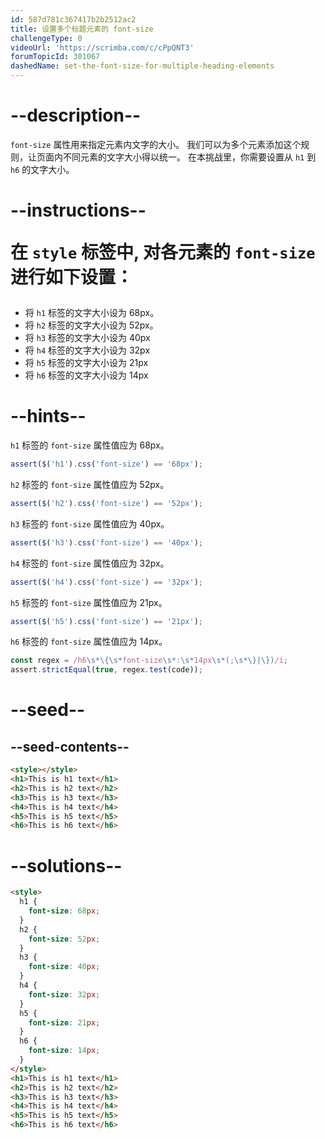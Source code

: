 ```yaml
---
id: 587d781c367417b2b2512ac2
title: 设置多个标题元素的 font-size
challengeType: 0
videoUrl: 'https://scrimba.com/c/cPpQNT3'
forumTopicId: 301067
dashedName: set-the-font-size-for-multiple-heading-elements
---
```


# --description--

`font-size` 属性用来指定元素内文字的大小。 我们可以为多个元素添加这个规则，让页面内不同元素的文字大小得以统一。 在本挑战里，你需要设置从 `h1` 到 `h6` 的文字大小。

# --instructions-- <p>在 <code>style</code> 标签中, 对各元素的 <code>font-size</code> 进行如下设置：</p>

  <ul>
    <li>将 <code>h1</code> 标签的文字大小设为 68px。</li>
    <li>将 <code>h2</code> 标签的文字大小设为 52px。</li>
    <li>将 <code>h3</code> 标签的文字大小设为 40px</li>
    <li>将 <code>h4</code> 标签的文字大小设为 32px</li>
    <li>将 <code>h5</code> 标签的文字大小设为 21px</li>
    <li>将 <code>h6</code> 标签的文字大小设为 14px</li>
  </ul>

# --hints--

`h1` 标签的 `font-size` 属性值应为 68px。

```js
assert($('h1').css('font-size') == '68px');
```

`h2` 标签的 `font-size` 属性值应为 52px。

```js
assert($('h2').css('font-size') == '52px');
```

`h3` 标签的 `font-size` 属性值应为 40px。

```js
assert($('h3').css('font-size') == '40px');
```

`h4` 标签的 `font-size` 属性值应为 32px。

```js
assert($('h4').css('font-size') == '32px');
```

`h5` 标签的 `font-size` 属性值应为 21px。

```js
assert($('h5').css('font-size') == '21px');
```

`h6` 标签的 `font-size` 属性值应为 14px。

```js
const regex = /h6\s*\{\s*font-size\s*:\s*14px\s*(;\s*\}|\})/i;
assert.strictEqual(true, regex.test(code));
```

# --seed--

## --seed-contents--

```html
<style></style>
<h1>This is h1 text</h1>
<h2>This is h2 text</h2>
<h3>This is h3 text</h3>
<h4>This is h4 text</h4>
<h5>This is h5 text</h5>
<h6>This is h6 text</h6>
```

# --solutions--

```html
<style>
  h1 {
    font-size: 68px;
  }
  h2 {
    font-size: 52px;
  }
  h3 {
    font-size: 40px;
  }
  h4 {
    font-size: 32px;
  }
  h5 {
    font-size: 21px;
  }
  h6 {
    font-size: 14px;
  }
</style>
<h1>This is h1 text</h1>
<h2>This is h2 text</h2>
<h3>This is h3 text</h3>
<h4>This is h4 text</h4>
<h5>This is h5 text</h5>
<h6>This is h6 text</h6>
```
